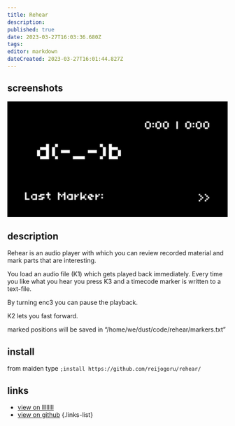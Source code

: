 ```yaml
---
title: Rehear
description: 
published: true
date: 2023-03-27T16:03:36.680Z
tags: 
editor: markdown
dateCreated: 2023-03-27T16:01:44.827Z
---
```


## screenshots

![rehear.png](/community/reijo/rehear.png)

## description

Rehear is an audio player with which you can review recorded material and mark parts that are interesting.

You load an audio file (K1) which gets played back immediately. Every time you like what you hear you press K3 and a timecode marker is written to a text-file.

By turning enc3 you can pause the playback. 

K2 lets you fast forward.

marked positions will be saved in “/home/we/dust/code/rehear/markers.txt”

## install

from maiden type
`;install https://github.com/reijogoru/rehear/`

## links

- [view on llllllll](https://llllllll.co/t/rehear/61670)
- [view on github](https://github.com/reijogoru/rehear)
{.links-list}
